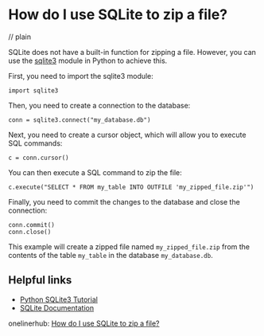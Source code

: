 # How do I use SQLite to zip a file?
// plain

SQLite does not have a built-in function for zipping a file. However, you can use the [sqlite3](https://docs.python.org/2/library/sqlite3.html) module in Python to achieve this.

First, you need to import the sqlite3 module:
```
import sqlite3
```

Then, you need to create a connection to the database:
```
conn = sqlite3.connect("my_database.db")
```

Next, you need to create a cursor object, which will allow you to execute SQL commands:
```
c = conn.cursor()
```

You can then execute a SQL command to zip the file:
```
c.execute("SELECT * FROM my_table INTO OUTFILE 'my_zipped_file.zip'")
```

Finally, you need to commit the changes to the database and close the connection:
```
conn.commit()
conn.close()
```

This example will create a zipped file named `my_zipped_file.zip` from the contents of the table `my_table` in the database `my_database.db`.

## Helpful links
- [Python SQLite3 Tutorial](https://www.pythoncentral.io/introduction-to-sqlite-in-python/)
- [SQLite Documentation](https://www.sqlite.org/docs.html)

onelinerhub: [How do I use SQLite to zip a file?](https://onelinerhub.com/sqlite/how-do-i-use-sqlite-to-zip-a-file)